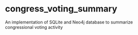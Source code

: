 # congress_voting_summary
An implementation of SQLite and Neo4j database to summarize congressional voting activity
